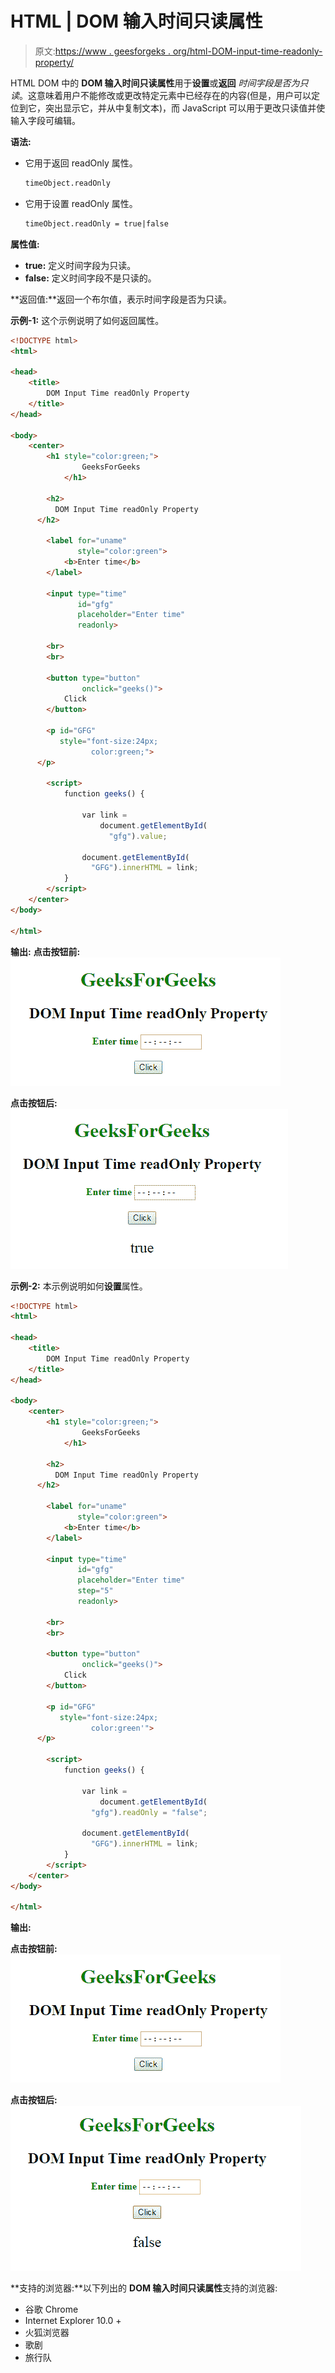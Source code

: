 # HTML | DOM 输入时间只读属性

> 原文:[https://www . geesforgeks . org/html-DOM-input-time-readonly-property/](https://www.geeksforgeeks.org/html-dom-input-time-readonly-property/)

HTML DOM 中的 **DOM 输入时间只读属性**用于**设置**或**返回** *时间字段是否为只读*。这意味着用户不能修改或更改特定元素中已经存在的内容(但是，用户可以定位到它，突出显示它，并从中复制文本)，而 JavaScript 可以用于更改只读值并使输入字段可编辑。

**语法:**

*   它用于返回 readOnly 属性。

    ```html
    timeObject.readOnly
    ```

*   它用于设置 readOnly 属性。

    ```html
    timeObject.readOnly = true|false
    ```

**属性值:**

*   **true:** 定义时间字段为只读。
*   **false:** 定义时间字段不是只读的。

**返回值:**返回一个布尔值，表示时间字段是否为只读。

**示例-1:** 这个示例说明了如何返回属性。

```html
<!DOCTYPE html>
<html>

<head>
    <title>
        DOM Input Time readOnly Property
    </title>
</head>

<body>
    <center>
        <h1 style="color:green;"> 
                GeeksForGeeks 
            </h1>

        <h2>
          DOM Input Time readOnly Property
      </h2>

        <label for="uname"
               style="color:green">
            <b>Enter time</b>
        </label>

        <input type="time" 
               id="gfg"
               placeholder="Enter time"
               readonly>

        <br>
        <br>

        <button type="button" 
                onclick="geeks()">
            Click
        </button>

        <p id="GFG"
           style="font-size:24px;
                  color:green;">
      </p>

        <script>
            function geeks() {

                var link = 
                    document.getElementById(
                      "gfg").value;

                document.getElementById(
                  "GFG").innerHTML = link;
            }
        </script>
    </center>
</body>

</html>
```

**输出:**
**点击按钮前:**
![](img/ab61e890b100237829e8c537ffc8e5ac.png)

**点击按钮后:**
![](img/002c0c38b794cdc6ca4c0dc8d337af6f.png)

**示例-2:** 本示例说明如何**设置**属性。

```html
<!DOCTYPE html>
<html>

<head>
    <title>
        DOM Input Time readOnly Property
    </title>
</head>

<body>
    <center>
        <h1 style="color:green;"> 
                GeeksForGeeks 
            </h1>

        <h2>
          DOM Input Time readOnly Property
      </h2>

        <label for="uname"
               style="color:green">
            <b>Enter time</b>
        </label>

        <input type="time" 
               id="gfg"
               placeholder="Enter time" 
               step="5"
               readonly>

        <br>
        <br>

        <button type="button" 
                onclick="geeks()">
            Click
        </button>

        <p id="GFG"
           style="font-size:24px;
                  color:green'">
      </p>

        <script>
            function geeks() {

                var link = 
                    document.getElementById(
                  "gfg").readOnly = "false";

                document.getElementById(
                  "GFG").innerHTML = link;
            }
        </script>
    </center>
</body>

</html>
```

**输出:**

**点击按钮前:**
![](img/ab61e890b100237829e8c537ffc8e5ac.png)

**点击按钮后:**
![](img/af4133dae3dc43781f144d42d7ec270f.png)

**支持的浏览器:**以下列出的 **DOM 输入时间只读属性**支持的浏览器:

*   谷歌 Chrome
*   Internet Explorer 10.0 +
*   火狐浏览器
*   歌剧
*   旅行队